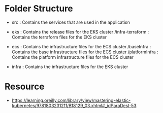 # Folder Structure 
- src : Contains the services that are used in the application
- eks : Contains the release files for the EKS cluster
    /infra-terraform : Contains the terraform files for the EKS cluster

- ecs : Contains the infrastructure files for the ECS cluster
    /baseInfra : Contains the base infrastructure files for the ECS cluster
    /platformInfra : Contains the platform infrastructure files for the ECS cluster
- infra : Contains the infrastructure files for the EKS cluster

# Resource 
- https://learning.oreilly.com/library/view/mastering-elastic-kubernetes/9781803231211/B18129_03.xhtml#_idParaDest-53

